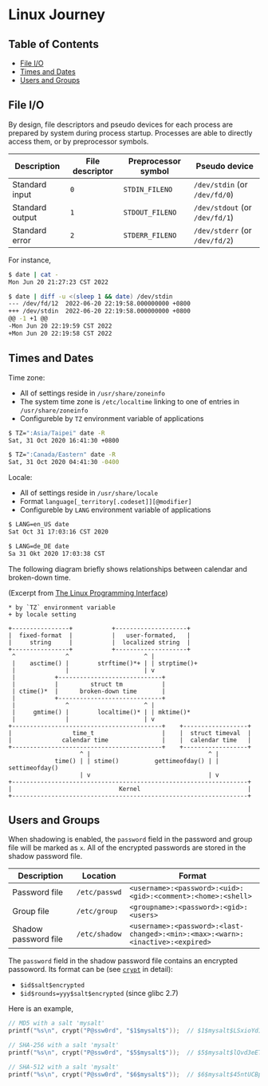 # Linux Journey

## Table of Contents

- [File I/O](#file-io)
- [Times and Dates](#times-and-dates)
- [Users and Groups](#users-and-groups)

## File I/O

By design, file descriptors and pseudo devices for each process are prepared by system during process startup. Processes are able to directly access them, or by preprocessor symbols.

| Description     | File descriptor | Preprocessor symbol | Pseudo device                  |
|-----------------|-----------------|---------------------|--------------------------------|
| Standard input  | `0`             | `STDIN_FILENO`      | `/dev/stdin` (or `/dev/fd/0`)  |
| Standard output | `1`             | `STDOUT_FILENO`     | `/dev/stdout` (or `/dev/fd/1`) |
| Standard error  | `2`             | `STDERR_FILENO`     | `/dev/stderr` (or `/dev/fd/2`) |

For instance,

```bash
$ date | cat -
Mon Jun 20 21:27:23 CST 2022

$ date | diff -u <(sleep 1 && date) /dev/stdin
--- /dev/fd/12	2022-06-20 22:19:58.000000000 +0800
+++ /dev/stdin	2022-06-20 22:19:58.000000000 +0800
@@ -1 +1 @@
-Mon Jun 20 22:19:59 CST 2022
+Mon Jun 20 22:19:58 CST 2022
```

## Times and Dates

Time zone:
- All of settings reside in `/usr/share/zoneinfo`
- The system time zone is `/etc/localtime` linking to one of entries in `/usr/share/zoneinfo`
- Configureble by `TZ` environment variable of applications

```bash
$ TZ=":Asia/Taipei" date -R
Sat, 31 Oct 2020 16:41:30 +0800

$ TZ=":Canada/Eastern" date -R
Sat, 31 Oct 2020 04:41:30 -0400
```

Locale:
- All of settings reside in `/usr/share/locale`
- Format `language[_territory[.codeset]][@modifier]`
- Configureble by `LANG` environment variable of applications

```bash
$ LANG=en_US date
Sat Oct 31 17:03:16 CST 2020

$ LANG=de_DE date
Sa 31 Okt 2020 17:03:38 CST
```

The following diagram briefly shows relationships between calendar and broken-down time.

(Excerpt from [The Linux Programming Interface](https://man7.org/tlpi/index.html))

```
* by `TZ` environment variable
+ by locale setting

+----------------+           +--------------------+
|  fixed-format  |           |   user-formated,   |
|     string     |           |  localized string  |
+----------------+           +--------------------+
 ^              ^                     ^ |
 |    asctime() |        strftime()*+ | | strptime()+ 
 |              |                     | v
 |           +-----------------------------+
 |           |         struct tm           |
 | ctime()*  |      broken-down time       |
 |           +-----------------------------+
 |              ^                     ^ |
 |     gmtime() |        localtime()* | | mktime()*
 |              |                     | v
+------------------------------------------+    +------------------+
|                 time_t                   |    |  struct timeval  |
|              calendar time               |    |  calendar time   |
+------------------------------------------+    +------------------+
                    ^ |                                 ^ |
             time() | | stime()          gettimeofday() | | settimeofday()
                    | v                                 | v 
+------------------------------------------------------------------+
|                              Kernel                              |
+------------------------------------------------------------------+
```

## Users and Groups

When shadowing is enabled, the `password` field in the password and group file will be marked as `x`. All of the encrypted passwords are stored in the shadow password file. 

| Description          | Location        | Format                                                                         |
|----------------------|-----------------|--------------------------------------------------------------------------------|
| Password file        | `/etc/passwd`   | `<username>:<password>:<uid>:<gid>:<comment>:<home>:<shell>`                   |
| Group file           | `/etc/group`    | `<groupname>:<password>:<gid>:<users>`                                         |
| Shadow password file | `/etc/shadow`   | `<username>:<password>:<last-changed>:<min>:<max>:<warn>:<inactive>:<expired>` |

The `password` field in the shadow password file contains an encrypted passoword. Its format can be (see [`crypt`](https://man7.org/linux/man-pages/man3/crypt.3.html) in detail):

- `$id$salt$encrypted`
- `$id$rounds=yyy$salt$encrypted` (since glibc 2.7)

Here is an example,

```c
// MD5 with a salt 'mysalt'
printf("%s\n", crypt("P@ssw0rd", "$1$mysalt$"));  // $1$mysalt$LSxioYd1q6Rl2LG.3IXwm/

// SHA-256 with a salt 'mysalt'
printf("%s\n", crypt("P@ssw0rd", "$5$mysalt$"));  // $5$mysalt$lQvd3eETPGyCrL3GjXojml9LqHjaW8FHyw3Yfoimej9

// SHA-512 with a salt 'mysalt'
printf("%s\n", crypt("P@ssw0rd", "$6$mysalt$"));  // $6$mysalt$45ntUCBpDXhrwoe9WXVnehWwJlop2aG2j1IWdm5hW06OBiAyP/dpu4eMlgAq7EFHzSy7OUCathAiDUOPgjtuA/
```
